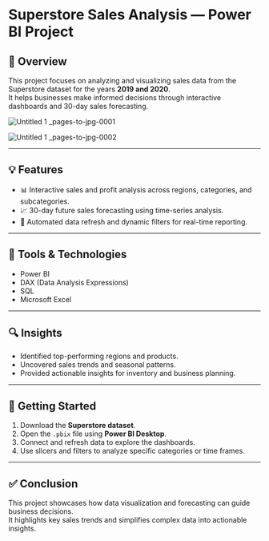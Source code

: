# Superstore Sales Analysis — Power BI Project

## 📌 Overview  
This project focuses on analyzing and visualizing sales data from the Superstore dataset for the years **2019 and 2020**.  
It helps businesses make informed decisions through interactive dashboards and 30-day sales forecasting.

![Untitled 1 _pages-to-jpg-0001](https://github.com/user-attachments/assets/e9b3c3cb-a979-4530-ba22-d09f6379c121)

![Untitled 1 _pages-to-jpg-0002](https://github.com/user-attachments/assets/11740f2e-7afb-4dde-ab80-12d07c6a8211)


---

## 💡 Features  
- 📊 Interactive sales and profit analysis across regions, categories, and subcategories.  
- 📈 30-day future sales forecasting using time-series analysis.  
- 🔄 Automated data refresh and dynamic filters for real-time reporting.

---

## 🧰 Tools & Technologies  
- Power BI  
- DAX (Data Analysis Expressions)  
- SQL  
- Microsoft Excel  

---

## 🔍 Insights  
- Identified top-performing regions and products.  
- Uncovered sales trends and seasonal patterns.  
- Provided actionable insights for inventory and business planning.

---

## 🚀 Getting Started  
1. Download the **Superstore dataset**.  
2. Open the `.pbix` file using **Power BI Desktop**.  
3. Connect and refresh data to explore the dashboards.  
4. Use slicers and filters to analyze specific categories or time frames.

---

## ✅ Conclusion  
This project showcases how data visualization and forecasting can guide business decisions.  
It highlights key sales trends and simplifies complex data into actionable insights.

